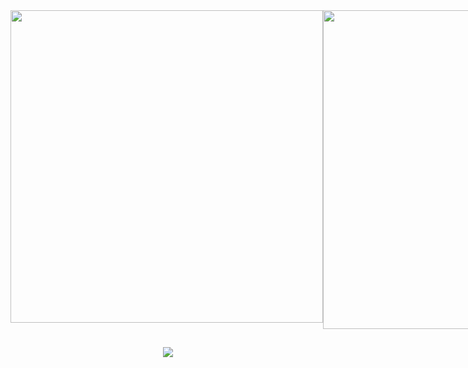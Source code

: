 <div style="display: flex; justify-content: space-around;">
    <img src="https://github-readme-stats.vercel.app/api?username=2daniell&theme=midnight-purple&show_icons=true&hide_border=true&count_private=true" width="500" />
    <img src="https://github-readme-streak-stats.herokuapp.com/?user=2daniell&theme=midnight-purple&hide_border=true" width="510" />
</div>

##

<p align="center">
  <a href="https://github.com/2Daniell">
    <img src="https://skillicons.dev/icons?i=java,spring,mysql,postgresql,git"/>
  </a>
</p>

##
